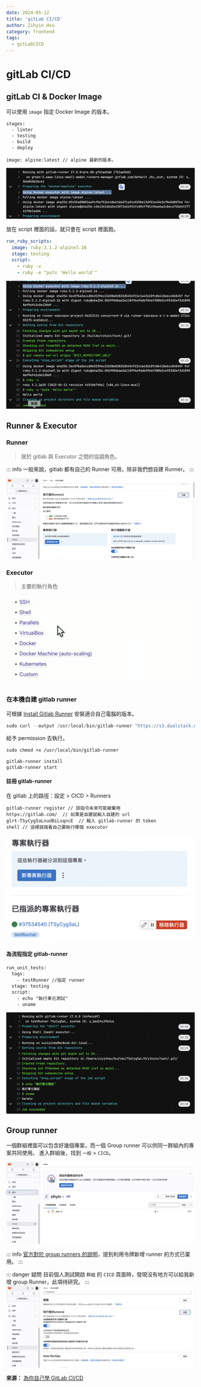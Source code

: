 ```yaml
---
date: 2024-05-12
title: 'gitLab CI/CD'
author: Zihyin Hsu
category: frontend
tags:
  - gitLabCICD
---
```


# gitLab CI/CD

## gitLab CI & Docker Image

可以使用 `image` 指定 Docker Image 的版本。

```yml{7}
stages:
  - linter
  - testing
  - build
  - deploy

image: alpine:latest // alpine 最新的版本。
```

![dockerImage](img/dockerImage.png)

放在 script 裡面的話，就只會在 script 裡面跑。

```yml
run_ruby_scripts:
  image: ruby:3.1.2-alpine3.16
  stage: testing
  script:
    - ruby -v
    - ruby -e "puts 'Hello world'"
```

![rubyScript](img/rubyScript.png)

## Runner & Executor

### Runner

> 居於 gitlab 與 Executor 之間的協調角色。

<!-- 這通常指的是一種工具或程式，它的工作是執行或運行其他的程式碼或腳本。例如，一個測試 Runner 就是用來執行測試程式碼的工具。 -->

::: info
一般來說，gitlab 都有自己的 Runner 可用，除非我們想自建 Runner。
:::

![runner](img/runner.png)

### Executor

> 主要的執行角色

<!-- 這通常指的是一種在特定的環境或條件下執行程式碼的實體。例如，在 Java 的並行程式設計中，一個 Executor 可以管理一個執行緒池，並控制這些執行緒如何並行地執行任務。 -->

![executor](img/executor.png)

### 在本機自建 gitlab runner

可根據 [Install Gitlab Runner](https://docs.gitlab.com/runner/install/) 安裝適合自己電腦的版本。

```js
sudo curl --output /usr/local/bin/gitlab-runner "https://s3.dualstack.us-east-1.amazonaws.com/gitlab-runner-downloads/latest/binaries/gitlab-runner-darwin-arm64"
```

給予 permission 去執行。

```
sudo chmod +x /usr/local/bin/gitlab-runner
```

```
gitlab-runner install
gitlab-runner start
```

#### 註冊 gitlab-runner

在 gitlab 上的路徑：設定 > CICD > Runners

```
gitlab-runner register // 該指令未來可能被棄用
https://gitlab.com/  // 如果是自建就輸入自建的 url
glrt-TSyCyg5aLnudBiLsqncE  // 輸入 gitlab-runner 的 token
shell // 這裡就端看自己要執行哪個 executor
```

![testRunner](img/testRunner.png)

#### 為流程指定 gitlab-runner

```js{3}
run_unit_tests:
  tags:
    - testRunner //指定 runner
  stage: testing
  script:
    - echo "執行單元測試"
    - uname
```

![runner result](img/runnerResult.png)

## Group runner

一個群組裡面可以包含好幾個專案，而一個 Group runner 可以供同一群組內的專案共同使用。
進入群組後，找到 `一般` > `CICD`。

![GroupCICD](img/groupCICD.png)

::: info
[官方對於 group runners 的說明](https://docs.gitlab.com/ee/ci/runners/runners_scope.html#group-runners)，提到利用令牌新增 runner 的方式已棄用。
:::

::: danger 疑問
目前個人測試開啟 `群組` 的 `CICD` 頁面時，發現沒有地方可以給我新增 group Runner，此項待研究。
:::
![GroupRunner](img/groupRunner.png)

**來源：** [為你自己學 GitLab CI/CD](https://www.youtube.com/watch?v=tcW7rSh_gGI&list=PLBd8JGCAcUAEwyH2kT1wW2BUmcSPQzGcu&index=9&ab_channel=%E9%AB%98%E8%A6%8B%E9%BE%8D)
